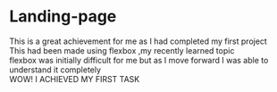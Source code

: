 # Landing-page
This is a great achievement for me as I had completed my first project
<br>
This had been made using flexbox ,my recently learned topic
<br>
flexbox was initially difficult for me but as I move forward I was able to understand it completely
<br>
WOW! I ACHIEVED MY FIRST TASK